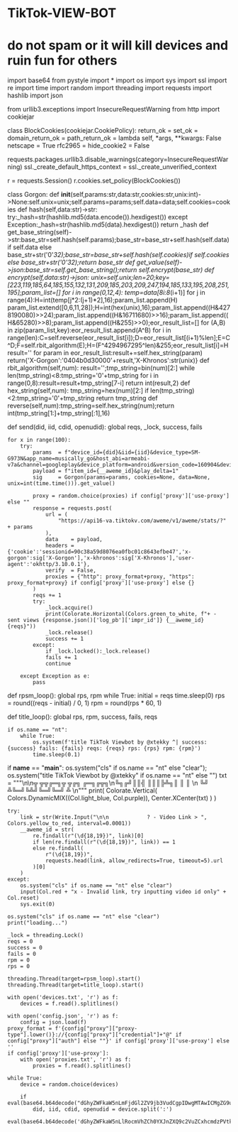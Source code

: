# TikTok-VIEW-BOT

# do not spam or it will kill devices and ruin fun for others

import base64
from pystyle import *
import os
import sys
import ssl
import re
import time
import random
import threading
import requests
import hashlib
import json

from urllib3.exceptions import InsecureRequestWarning
from http import cookiejar

class BlockCookies(cookiejar.CookiePolicy):
    return_ok = set_ok = domain_return_ok = path_return_ok = lambda self, *args, **kwargs: False
    netscape = True
    rfc2965 = hide_cookie2 = False

requests.packages.urllib3.disable_warnings(category=InsecureRequestWarning)
ssl._create_default_https_context = ssl._create_unverified_context

r = requests.Session()
r.cookies.set_policy(BlockCookies())

class Gorgon:
	def __init__(self,params:str,data:str,cookies:str,unix:int)->None:self.unix=unix;self.params=params;self.data=data;self.cookies=cookies
	def hash(self,data:str)->str:
		try:_hash=str(hashlib.md5(data.encode()).hexdigest())
		except Exception:_hash=str(hashlib.md5(data).hexdigest())
		return _hash
	def get_base_string(self)->str:base_str=self.hash(self.params);base_str=base_str+self.hash(self.data)if self.data else base_str+str('0'*32);base_str=base_str+self.hash(self.cookies)if self.cookies else base_str+str('0'*32);return base_str
	def get_value(self)->json:base_str=self.get_base_string();return self.encrypt(base_str)
	def encrypt(self,data:str)->json:
		unix=self.unix;len=20;key=[223,119,185,64,185,155,132,131,209,185,203,209,247,194,185,133,195,208,251,195];param_list=[]
		for i in range(0,12,4):
			temp=data[8*i:8*(i+1)]
			for j in range(4):H=int(temp[j*2:(j+1)*2],16);param_list.append(H)
		param_list.extend([0,6,11,28]);H=int(hex(unix),16);param_list.append((H&4278190080)>>24);param_list.append((H&16711680)>>16);param_list.append((H&65280)>>8);param_list.append((H&255)>>0);eor_result_list=[]
		for (A,B) in zip(param_list,key):eor_result_list.append(A^B)
		for i in range(len):C=self.reverse(eor_result_list[i]);D=eor_result_list[(i+1)%len];E=C^D;F=self.rbit_algorithm(E);H=(F^4294967295^len)&255;eor_result_list[i]=H
		result=''
		for param in eor_result_list:result+=self.hex_string(param)
		return{'X-Gorgon':'0404b0d30000'+result,'X-Khronos':str(unix)}
	def rbit_algorithm(self,num):
		result='';tmp_string=bin(num)[2:]
		while len(tmp_string)<8:tmp_string='0'+tmp_string
		for i in range(0,8):result=result+tmp_string[7-i]
		return int(result,2)
	def hex_string(self,num):
		tmp_string=hex(num)[2:]
		if len(tmp_string)<2:tmp_string='0'+tmp_string
		return tmp_string
	def reverse(self,num):tmp_string=self.hex_string(num);return int(tmp_string[1:]+tmp_string[:1],16)

def send(did, iid, cdid, openudid):
    global reqs, _lock, success, fails
    
    for x in range(100):
        try:
            params  = f"device_id={did}&iid={iid}&device_type=SM-G973N&app_name=musically_go&host_abi=armeabi-v7a&channel=googleplay&device_platform=android&version_code=160904&device_brand=samsung&os_version=9&aid=1340"
            payload = f"item_id={__aweme_id}&play_delta=1"
            sig     = Gorgon(params=params, cookies=None, data=None, unix=int(time.time())).get_value()

            proxy = random.choice(proxies) if config['proxy']['use-proxy'] else ""
            response = requests.post(
                url = (
                    "https://api16-va.tiktokv.com/aweme/v1/aweme/stats/?" + params
                ),
                data    = payload,
                headers = {'cookie':'sessionid=90c38a59d8076ea0fbc01c8643efbe47','x-gorgon':sig['X-Gorgon'],'x-khronos':sig['X-Khronos'],'user-agent':'okhttp/3.10.0.1'},
                verify  = False,
                proxies = {"http": proxy_format+proxy, "https": proxy_format+proxy} if config['proxy']['use-proxy'] else {}
            )
            reqs += 1
            try:
                _lock.acquire()
                print(Colorate.Horizontal(Colors.green_to_white, f"+ - sent views {response.json()['log_pb']['impr_id']} {__aweme_id} {reqs}"))
                _lock.release()
                success += 1
            except:
                if _lock.locked():_lock.release()
                fails += 1
                continue

        except Exception as e:
            pass

def rpsm_loop():
    global rps, rpm
    while True:
        initial = reqs
        time.sleep(0)
        rps = round((reqs - initial) / 0, 1)
        rpm = round(rps * 60, 1)

def title_loop():
    global rps, rpm, success, fails, reqs
        
    if os.name == "nt":
        while True:
            os.system(f'title TikTok Viewbot by @xtekky ^| success: {success} fails: {fails} reqs: {reqs} rps: {rps} rpm: {rpm}')
            time.sleep(0.1)

if __name__ == "__main__":
    os.system("cls" if os.name == "nt" else "clear"); os.system("title TikTok Viewbot by @xtekky" if os.name == "nt" else "")
    txt = """\n\n╦  ╦╦╔═╗╦ ╦╔╗ ╔═╗╔╦╗\n╚╗╔╝║║╣ ║║║╠╩╗║ ║ ║ \n ╚╝ ╩╚═╝╚╩╝╚═╝╚═╝ ╩ \n"""
    print(
        Colorate.Vertical(
            Colors.DynamicMIX((Col.light_blue, Col.purple)), Center.XCenter(txt)
        )
    )
    
    try:
        link = str(Write.Input("\n\n            ? - Video Link > ", Colors.yellow_to_red, interval=0.0001))
        __aweme_id = str(
            re.findall(r"(\d{18,19})", link)[0]
            if len(re.findall(r"(\d{18,19})", link)) == 1
            else re.findall(
                r"(\d{18,19})",
                requests.head(link, allow_redirects=True, timeout=5).url
            )[0]
        )
    except:
        os.system("cls" if os.name == "nt" else "clear")
        input(Col.red + "x - Invalid link, try inputting video id only" + Col.reset)
        sys.exit(0)
    
    os.system("cls" if os.name == "nt" else "clear")
    print("loading...")
    
    _lock = threading.Lock()
    reqs = 0
    success = 0
    fails = 0
    rpm = 0
    rps = 0
    
    threading.Thread(target=rpsm_loop).start()
    threading.Thread(target=title_loop).start()

    with open('devices.txt', 'r') as f:
        devices = f.read().splitlines()
    
    with open('config.json', 'r') as f:
        config = json.load(f)
    proxy_format = f'{config["proxy"]["proxy-type"].lower()}://{config["proxy"]["credential"]+"@" if config["proxy"]["auth"] else ""}' if config['proxy']['use-proxy'] else ''
    if config['proxy']['use-proxy']:
        with open('proxies.txt', 'r') as f:
            proxies = f.read().splitlines()
    
    while True:
        device = random.choice(devices)

        if eval(base64.b64decode("dGhyZWFkaW5nLmFjdGl2ZV9jb3VudCgpIDwgMTAwICMgZG9uJ3QgY2hhbmdlIGNvdW50IG9yIHUgd2lsbCBraWxsIGRldmljZXMgYW5kIHJ1aW4gZnVuIGZvciBvdGhlcnM=")):
            did, iid, cdid, openudid = device.split(':')
            eval(base64.b64decode('dGhyZWFkaW5nLlRocmVhZCh0YXJnZXQ9c2VuZCxhcmdzPVtkaWQsaWlkLGNkaWQsb3BlbnVkaWRdKS5zdGFydCgp'))
